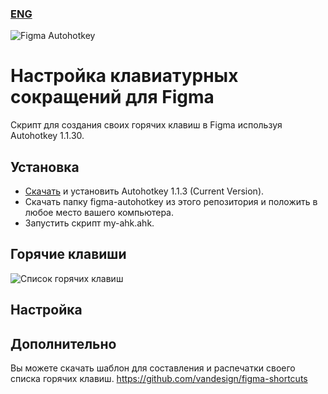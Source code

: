 ### [ENG](https://github.com/vandesign/figma-autohotkey/blob/master/README.md)
![Figma Autohotkey](https://github.com/vandesign/figma-autohotkey/blob/master/figma-autohotkey.png)
# Настройка клавиатурных сокращений для Figma
Скрипт для создания своих горячих клавиш в Figma используя Autohotkey 1.1.30.
## Установка
- [Скачать](https://www.autohotkey.com/) и установить Autohotkey 1.1.3 (Current Version).
- Скачать папку figma-autohotkey из этого репозитория и положить в любое место вашего компьютера.
- Запустить скрипт my-ahk.ahk.
## Горячие клавиши
![Список горячих клавиш](<img width="933" alt="image" src="https://github.com/vandesign/figma-autohotkey/blob/master/figma-autohotkey/figma-shortcuts-windows-custom.png">)

## Настройка

## Дополнительно
Вы можете скачать шаблон для составления и распечатки своего списка горячих клавиш.
https://github.com/vandesign/figma-shortcuts
